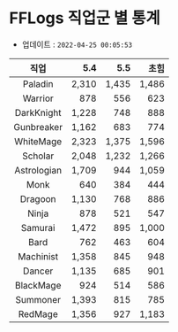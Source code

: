 # FFLogs 직업군 별 통계

- 업데이트 : `2022-04-25 00:05:53`

|직업|5.4|5.5|초힘|
|:-:|-:|-:|-:|
|Paladin|2,310|1,435|1,486|
|Warrior|878|556|623|
|DarkKnight|1,228|748|888|
|Gunbreaker|1,162|683|774|
|WhiteMage|2,323|1,375|1,596|
|Scholar|2,048|1,232|1,266|
|Astrologian|1,709|944|1,059|
|Monk|640|384|444|
|Dragoon|1,130|768|886|
|Ninja|878|521|547|
|Samurai|1,472|895|1,000|
|Bard|762|463|604|
|Machinist|1,358|845|948|
|Dancer|1,135|685|901|
|BlackMage|924|514|586|
|Summoner|1,393|815|785|
|RedMage|1,356|927|1,183|
